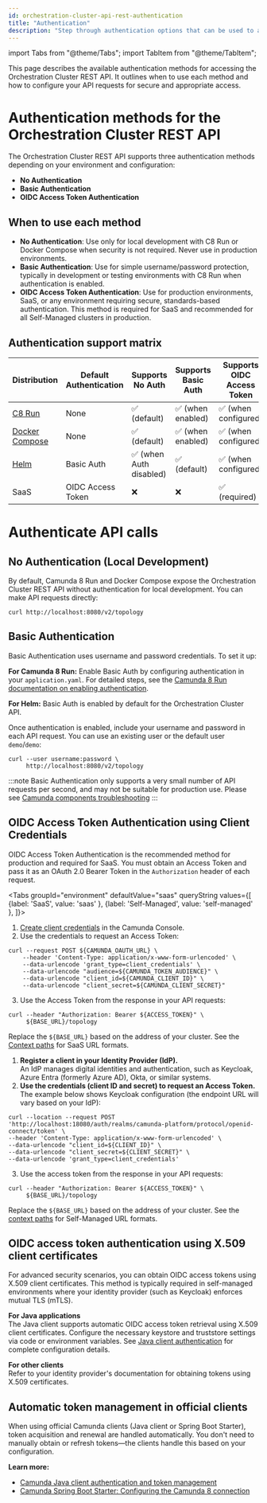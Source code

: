 ```yaml
---
id: orchestration-cluster-api-rest-authentication
title: "Authentication"
description: "Step through authentication options that can be used to access the Orchestration Cluster REST API."
---
```


import Tabs from "@theme/Tabs";
import TabItem from "@theme/TabItem";

This page describes the available authentication methods for accessing the Orchestration Cluster REST API. It outlines when to use each method and how to configure your API requests for secure and appropriate access.

# Authentication methods for the Orchestration Cluster REST API

The Orchestration Cluster REST API supports three authentication methods depending on your environment and configuration:

- **No Authentication**
- **Basic Authentication**
- **OIDC Access Token Authentication**

## When to use each method

- **No Authentication**: Use only for local development with C8 Run or Docker Compose when security is not required. Never use in production environments.
- **Basic Authentication**: Use for simple username/password protection, typically in development or testing environments with C8 Run when authentication is enabled.
- **OIDC Access Token Authentication**: Use for production environments, SaaS, or any environment requiring secure, standards-based authentication. This method is required for SaaS and recommended for all Self-Managed clusters in production.

## Authentication support matrix

| Distribution                                                                           | Default Authentication | Supports No Auth        | Supports Basic Auth | Supports OIDC Access Token |
| -------------------------------------------------------------------------------------- | ---------------------- | ----------------------- | ------------------- | -------------------------- |
| [C8 Run](../../self-managed/quickstart/developer-quickstart/c8run.md)                  | None                   | ✅ (default)            | ✅ (when enabled)   | ✅ (when configured)       |
| [Docker Compose](../../self-managed/quickstart/developer-quickstart/docker-compose.md) | None                   | ✅ (default)            | ✅ (when enabled)   | ✅ (when configured)       |
| [Helm](../../self-managed/installation-methods/helm/install.md)                        | Basic Auth             | ✅ (when Auth disabled) | ✅ (default)        | ✅ (when configured)       |
| SaaS                                                                                   | OIDC Access Token      | ❌                      | ❌                  | ✅ (required)              |

# Authenticate API calls

## No Authentication (Local Development)

By default, Camunda 8 Run and Docker Compose expose the Orchestration Cluster REST API without authentication for local development. You can make API requests directly:

```shell
curl http://localhost:8080/v2/topology
```

## Basic Authentication

Basic Authentication uses username and password credentials. To set it up:

**For Camunda 8 Run:**
Enable Basic Auth by configuring authentication in your `application.yaml`. For detailed steps, see the [Camunda 8 Run documentation on enabling authentication](../../self-managed/quickstart/developer-quickstart/c8run.md#enable-authentication-and-authorization).

**For Helm:**
Basic Auth is enabled by default for the Orchestration Cluster API.

Once authentication is enabled, include your username and password in each API request. You can use an existing user or the default user `demo`/`demo`:

```shell
curl --user username:password \
     http://localhost:8080/v2/topology
```

:::note
Basic Authentication only supports a very small number of API requests per second, and may not be suitable for production use.
Please see
[Camunda components troubleshooting](/self-managed/operational-guides/troubleshooting.md)
:::

## OIDC Access Token Authentication using Client Credentials

OIDC Access Token Authentication is the recommended method for production and required for SaaS. You must obtain an Access Token and pass it as an OAuth 2.0 Bearer Token in the `Authorization` header of each request.

<Tabs groupId="environment" defaultValue="saas" queryString values={[
{label: 'SaaS', value: 'saas' },
{label: 'Self-Managed', value: 'self-managed' },
]}>

<TabItem value="saas">

1. [Create client credentials](/components/console/manage-clusters/setup-client-connection-credentials.md) in the Camunda Console.
2. Use the credentials to request an Access Token:

```shell
curl --request POST ${CAMUNDA_OAUTH_URL} \
    --header 'Content-Type: application/x-www-form-urlencoded' \
    --data-urlencode 'grant_type=client_credentials' \
    --data-urlencode "audience=${CAMUNDA_TOKEN_AUDIENCE}" \
    --data-urlencode "client_id=${CAMUNDA_CLIENT_ID}" \
    --data-urlencode "client_secret=${CAMUNDA_CLIENT_SECRET}"
```

3. Use the Access Token from the response in your API requests:

```shell
curl --header "Authorization: Bearer ${ACCESS_TOKEN}" \
     ${BASE_URL}/topology
```

Replace the `${BASE_URL}` based on the address of your cluster. See the [Context paths](orchestration-cluster-api-rest-overview.md#context-paths) for SaaS URL formats.

</TabItem>

<TabItem value="self-managed">

1. **Register a client in your Identity Provider (IdP).**  
   An IdP manages digital identities and authentication, such as Keycloak, Azure Entra (formerly Azure AD), Okta, or similar systems.
2. **Use the credentials (client ID and secret) to request an Access Token.**  
   The example below shows Keycloak configuration (the endpoint URL will vary based on your IdP):

```shell
curl --location --request POST 'http://localhost:18080/auth/realms/camunda-platform/protocol/openid-connect/token' \
--header 'Content-Type: application/x-www-form-urlencoded' \
--data-urlencode "client_id=${CLIENT_ID}" \
--data-urlencode "client_secret=${CLIENT_SECRET}" \
--data-urlencode 'grant_type=client_credentials'
```

3. Use the access token from the response in your API requests:

```shell
curl --header "Authorization: Bearer ${ACCESS_TOKEN}" \
     ${BASE_URL}/topology
```

Replace the `${BASE_URL}` based on the address of your cluster. See the [context paths](orchestration-cluster-api-rest-overview.md#context-paths) for Self-Managed URL formats.

</TabItem>

</Tabs>

## OIDC access token authentication using X.509 client certificates

For advanced security scenarios, you can obtain OIDC access tokens using X.509 client certificates. This method is typically required in self-managed environments where your identity provider (such as Keycloak) enforces mutual TLS (mTLS).

**For Java applications**  
The Java client supports automatic OIDC access token retrieval using X.509 client certificates. Configure the necessary keystore and truststore settings via code or environment variables. See [Java client authentication](../java-client/getting-started.md#oidc-access-token-authentication-with-x509-client-certificate) for complete configuration details.

**For other clients**  
Refer to your identity provider's documentation for obtaining tokens using X.509 certificates.

## Automatic token management in official clients

When using official Camunda clients (Java client or Spring Boot Starter), token acquisition and renewal are handled automatically. You don't need to manually obtain or refresh tokens—the clients handle this based on your configuration.

**Learn more:**

- [Camunda Java client authentication and token management](./../java-client/getting-started.md)
- [Camunda Spring Boot Starter: Configuring the Camunda 8 connection](./../spring-zeebe-sdk/getting-started.md#configuring-the-camunda-8-connection)
